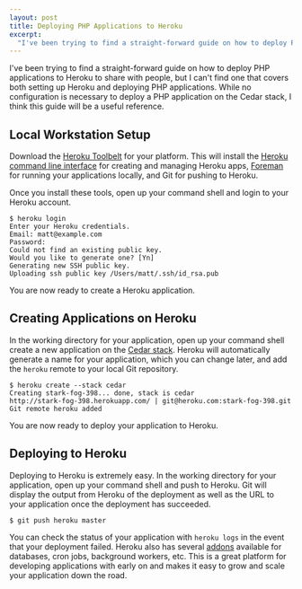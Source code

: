 ```yaml
--- 
layout: post
title: Deploying PHP Applications to Heroku
excerpt:
  "I've been trying to find a straight-forward guide on how to deploy PHP applications to Heroku to share with people, but I can't find one that covers both setting up Heroku and deploying PHP applications. While no configuration is necessary to deploy a PHP application on the Cedar stack, I think this guide will be a useful reference."
---
```

I've been trying to find a straight-forward guide on how to deploy PHP applications to Heroku to share with people, but I can't find one that covers both setting up Heroku and deploying PHP applications. While no configuration is necessary to deploy a PHP application on the Cedar stack, I think this guide will be a useful reference.

## Local Workstation Setup

Download the <a href="https://toolbelt.herokuapp.com/" target="_blank">Heroku Toolbelt</a> for your platform. This will install the <a href="http://devcenter.heroku.com/articles/heroku-command" target="_blank">Heroku command line interface</a> for creating and managing Heroku apps, <a href="https://github.com/ddollar/foreman" target="_blank">Foreman</a> for running your applications locally, and Git for pushing to Heroku.

Once you install these tools, open up your command shell and login to your Heroku account.  
```
$ heroku login
Enter your Heroku credentials.
Email: matt@example.com
Password:
Could not find an existing public key.
Would you like to generate one? [Yn]
Generating new SSH public key.
Uploading ssh public key /Users/matt/.ssh/id_rsa.pub
```

You are now ready to create a Heroku application.


## Creating Applications on Heroku

In the working directory for your application, open up your command shell create a new application on the <a href="http://devcenter.heroku.com/articles/cedar" target="_blank">Cedar stack</a>. Heroku will automatically generate a name for your application, which you can change later, and add the `heroku` remote to your local Git repository.  
```
$ heroku create --stack cedar
Creating stark-fog-398... done, stack is cedar
http://stark-fog-398.herokuapp.com/ | git@heroku.com:stark-fog-398.git
Git remote heroku added
```

You are now ready to deploy your application to Heroku.


## Deploying to Heroku

Deploying to Heroku is extremely easy. In the working directory for your application, open up your command shell and push to Heroku. Git will display the output from Heroku of the deployment as well as the URL to your application once the deployment has succeeded.  
```
$ git push heroku master
```

You can check the status of your application with `heroku logs` in the event that your deployment failed. Heroku also has several <a href="https://addons.heroku.com/" target="_blank">addons</a> available for databases, cron jobs, background workers, etc. This is a great platform for developing applications with early on and makes it easy to grow and scale your application down the road.

